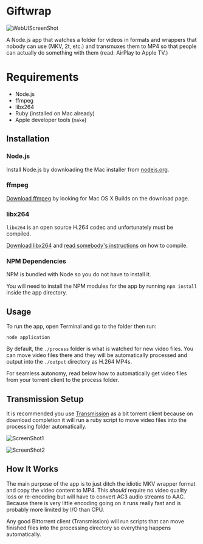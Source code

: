 # Giftwrap

![WebUIScreenShot](https://raw.github.com/adr-enal-in/giftwrap/master/docs/images/webui-screenshot.png)

A Node.js app that watches a folder for videos in formats and wrappers that nobody can use (MKV, 2t, etc.) and transmuxes them to MP4 so that people can actually do something with them (read: AirPlay to Apple TV.)

# Requirements

- Node.js
- ffmpeg
- libx264
- Ruby (installed on Mac already)
- Apple developer tools (`make`)

## Installation

### Node.js
Install Node.js by downloading the Mac installer from [nodejs.org](http://nodejs.org). 

### ffmpeg
[Download ffmpeg](http://ffmpeg.org/download.html) by looking for Mac OS X Builds on the download page.

### libx264
`libx264` is an open source H.264 codec and unfortunately must be compiled.

[Download libx264](http://www.videolan.org/developers/x264.html) and [read somebody's instructions](http://blog.oneiroi.co.uk/linux/ffmpeg-install-with-libx264-h264/) on how to compile.


### NPM Dependencies
NPM is bundled with Node so you do not have to install it. 

You will need to install the NPM modules for the app by running `npm install` inside the app directory.

## Usage
To run the app, open Terminal and go to the folder then run:

`node application`

By default, the `./process` folder is what is watched for new video files. You can move video files there and they will be automatically processed and output into the `./output` directory as H.264 MP4s.

For seamless autonomy, read below how to automatically get video files from your torrent client to the process folder.

## Transmission Setup
It is recommended you use [Transmission](http://transmissionbt.com) as a bit torrent client because on download completion it will run a ruby script to move video files into the processing folder automatically.

![ScreenShot1](https://raw.github.com/adr-enal-in/giftwrap/master/docs/images/transmission-screenshot.png)

![ScreenShot2](https://raw.github.com/adr-enal-in/giftwrap/master/docs/images/transmission-screenshot2.png)


## How It Works

The main purpose of the app is to just ditch the idiotic MKV wrapper format and copy the video content to MP4. This _should_ require no video quality loss or re-encoding but will have to convert AC3 audio streams to AAC. Because there is very little encoding going on it runs really fast and is probably more limited by I/O than CPU.

Any good Bittorrent client (Transmission) will run scripts that can move finished files into the processing directory so everything happens automatically.
